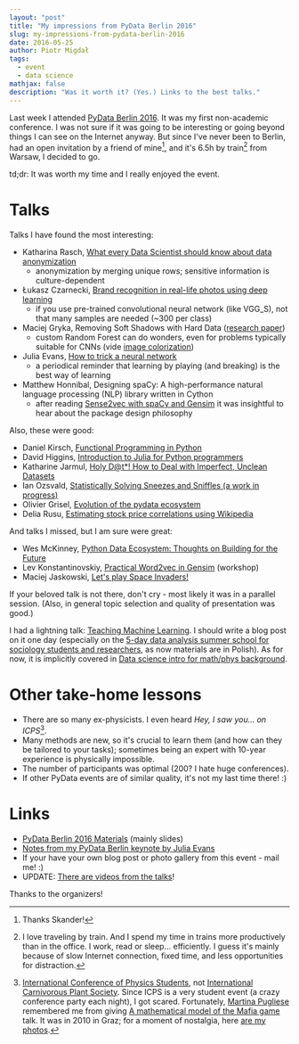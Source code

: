 ```yaml
---
layout: "post"
title: "My impressions from PyData Berlin 2016"
slug: my-impressions-from-pydata-berlin-2016
date: 2016-05-25
author: Piotr Migdał
tags:
  - event
  - data science
mathjax: false
description: "Was it worth it? (Yes.) Links to the best talks."
---
```


Last week I attended [PyData Berlin 2016](http://pydata.org/berlin2016/schedule/). It was my first non-academic conference. I was not sure if it was going to be interesting or going beyond things I can see on the Internet anyway. But since I've never been to Berlin, had an open invitation by a friend of mine[^skander], and it's 6.5h by train[^trains] from Warsaw, I decided to go.

td;dr: It was worth my time and I really enjoyed the event.

# Talks

Talks I have found the most interesting:

- Katharina Rasch, [What every Data Scientist should know about data anonymization](https://github.com/krasch/presentations/blob/master/pydata_Berlin_2016.pdf)
  - anonymization by merging unique rows; sensitive information is culture-dependent
- Łukasz Czarnecki, [Brand recognition in real-life photos using deep learning](http://www.slideshare.net/ukaszCzarnecki/brand-recognition-in-reallife-photos-using-deep-learning-lukasz-czarnecki-pydata-berlin-2016/)
  - if you use pre-trained convolutional neural network (like VGG_S), not that many samples are needed (~300 per class)
- Maciej Gryka, Removing Soft Shadows with Hard Data ([research paper](http://www0.cs.ucl.ac.uk/staff/M.Gryka/download/learning-to-remove-soft-shadows.pdf))
  - custom Random Forest can do wonders, even for problems typically suitable for CNNs (vide [image colorization](http://richzhang.github.io/colorization/))
- Julia Evans, [How to trick a neural network](http://jvns.ca/blog/2016/05/21/a-few-notes-from-my-pydata-berlin-keynote/)
  - a periodical reminder that learning by playing (and breaking) is the best way of learning
- Matthew Honnibal, Designing spaCy: A high-performance natural language processing (NLP) library written in Cython
  - after reading [Sense2vec with spaCy and Gensim](https://spacy.io/blog/sense2vec-with-spacy) it was insightful to hear about the package design philosophy

Also, these were good:

- Daniel Kirsch, [Functional Programming in Python](https://github.com/kirel/functional-python)
- David Higgins, [Introduction to Julia for Python programmers](https://github.com/daveh19/pydataberlin2016)
- Katharine Jarmul, [Holy D@t\*! How to Deal with Imperfect, Unclean Datasets](https://docs.google.com/presentation/d/1G-lgHKTdrqeeJhcvVmd7C9gOIfTRe429zhBN6lmKKzA/)
- Ian Ozsvald, [Statistically Solving Sneezes and Sniffles (a work in progress)](http://ianozsvald.com/2016/05/07/statistically-solving-sneezes-and-sniffles-a-work-in-progress-report-at-pydatalondon-2016/)
- Olivier Grisel, [Evolution of the pydata ecosystem](http://ogrisel.github.io/decks/2016_pydata_berlin/)
- Delia Rusu, [Estimating stock price correlations using Wikipedia](https://speakerdeck.com/deliarusu/estimating-stock-price-correlations-using-wikipedia)

And talks I missed, but I am sure were great:

- Wes McKinney, [Python Data Ecosystem: Thoughts on Building for the Future](http://www.slideshare.net/wesm/python-data-ecosystem-thoughts-on-building-for-the-future)
- Lev Konstantinovskiy, [Practical Word2vec in Gensim](https://github.com/RaRe-Technologies/movie-plots-by-genre) (workshop)
- Maciej Jaskowski, [Let's play Space Invaders!](http://maciejjaskowski.github.io/2016/03/09/space-invaders.html)

If your beloved talk is not there, don't cry - most likely it was in a parallel session. (Also, in general topic selection and quality of presentation was good.)

I had a lightning talk: [Teaching Machine Learning](https://speakerdeck.com/pmigdal/teaching-machine-learning). I should write a blog post on it one day (especially on the [5-day data analysis summer school for sociology students and researchers](https://github.com/DELabUW/szkola-letnia-2015), as now materials are in Polish). As for now, it is implicitly covered in [Data science intro for math/phys background](http://p.migdal.pl/2016/03/15/data-science-intro-for-math-phys-background.html).

# Other take-home lessons

- There are so many ex-physicists. I even heard _Hey, I saw you... on ICPS_[^icps].
- Many methods are new, so it's crucial to learn them (and how can they be tailored to your tasks); sometimes being an expert with 10-year experience is physically impossible.
- The number of participants was optimal (200? I hate huge conferences).
- If other PyData events are of similar quality, it's not my last time there! :)

# Links

- [PyData Berlin 2016 Materials](https://github.com/deeplook/pydata_berlin2016_materials) (mainly slides)
- [Notes from my PyData Berlin keynote by Julia Evans](http://jvns.ca/blog/2016/05/21/a-few-notes-from-my-pydata-berlin-keynote/)
- If your have your own blog post or photo gallery from this event - mail me! :)
- UPDATE: [There are videos from the talks](https://www.youtube.com/playlist?list=PLGVZCDnMOq0ogEIvRHZyXMNJwkEPHi6Bl)!

Thanks to the organizers!

[^skander]: Thanks Skander!
[^trains]: I love traveling by train. And I spend my time in trains more productively than in the office. I work, read or sleep... efficiently. I guess it's mainly because of slow Internet connection, fixed time, and less opportunities for distraction.
[^icps]: [International Conference of Physics Students](https://en.wikipedia.org/wiki/International_Conference_of_Physics_Students), not [International Carnivorous Plant Society](http://www.carnivorousplants.org/). Since ICPS is a very student event (a crazy conference party each night), I got scared. Fortunately, [Martina Pugliese](https://twitter.com/m_letitbe) remembered me from giving [A mathematical model of the Mafia game](https://arxiv.org/abs/1009.1031) talk. It was in 2010 in Graz; for a moment of nostalgia, here [are my photos](http://migdal.zenfolio.com/2010/icps2010graz).
